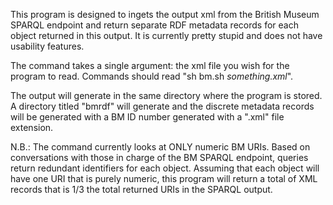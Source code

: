 This program is designed to ingets the output xml from the British Museum SPARQL endpoint and return separate RDF metadata records for each object returned in this output. It is currently pretty stupid and does not have usability features.

The command takes a single argument: the xml file you wish for the program to read. Commands should read "sh bm.sh *something.xml*".

The output will generate in the same directory where the program is stored. A directory titled "bmrdf" will generate and the discrete metadata records will be generated with a BM ID number generated with a ".xml" file extension.

N.B.: The command currently looks at ONLY numeric BM URIs. Based on conversations with those in charge of the BM SPARQL endpoint, queries return redundant identifiers for each object. Assuming that each object will have one URI that is purely numeric, this program will return a total of XML records that is 1/3 the total returned URIs in the SPARQL output.